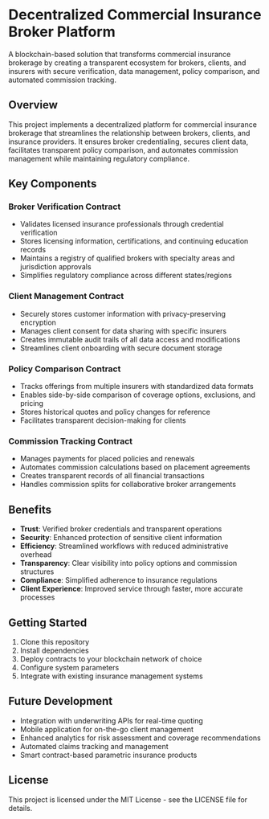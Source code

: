 # Decentralized Commercial Insurance Broker Platform

A blockchain-based solution that transforms commercial insurance brokerage by creating a transparent ecosystem for brokers, clients, and insurers with secure verification, data management, policy comparison, and automated commission tracking.

## Overview

This project implements a decentralized platform for commercial insurance brokerage that streamlines the relationship between brokers, clients, and insurance providers. It ensures broker credentialing, secures client data, facilitates transparent policy comparison, and automates commission management while maintaining regulatory compliance.

## Key Components

### Broker Verification Contract
- Validates licensed insurance professionals through credential verification
- Stores licensing information, certifications, and continuing education records
- Maintains a registry of qualified brokers with specialty areas and jurisdiction approvals
- Simplifies regulatory compliance across different states/regions

### Client Management Contract
- Securely stores customer information with privacy-preserving encryption
- Manages client consent for data sharing with specific insurers
- Creates immutable audit trails of all data access and modifications
- Streamlines client onboarding with secure document storage

### Policy Comparison Contract
- Tracks offerings from multiple insurers with standardized data formats
- Enables side-by-side comparison of coverage options, exclusions, and pricing
- Stores historical quotes and policy changes for reference
- Facilitates transparent decision-making for clients

### Commission Tracking Contract
- Manages payments for placed policies and renewals
- Automates commission calculations based on placement agreements
- Creates transparent records of all financial transactions
- Handles commission splits for collaborative broker arrangements

## Benefits

- **Trust**: Verified broker credentials and transparent operations
- **Security**: Enhanced protection of sensitive client information
- **Efficiency**: Streamlined workflows with reduced administrative overhead
- **Transparency**: Clear visibility into policy options and commission structures
- **Compliance**: Simplified adherence to insurance regulations
- **Client Experience**: Improved service through faster, more accurate processes

## Getting Started

1. Clone this repository
2. Install dependencies
3. Deploy contracts to your blockchain network of choice
4. Configure system parameters
5. Integrate with existing insurance management systems

## Future Development

- Integration with underwriting APIs for real-time quoting
- Mobile application for on-the-go client management
- Enhanced analytics for risk assessment and coverage recommendations
- Automated claims tracking and management
- Smart contract-based parametric insurance products

## License

This project is licensed under the MIT License - see the LICENSE file for details.
